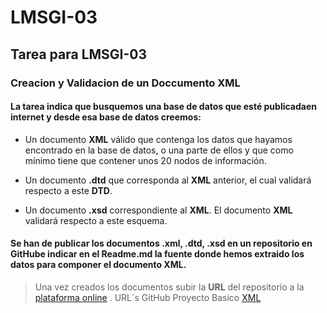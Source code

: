 # LMSGI-03
## Tarea para LMSGI-03

### Creacion y Validacion de un Doccumento XML

#### La tarea indica que busquemos una base de datos que esté publicadaen internet y desde esa base de datos creemos:

- Un documento **XML** válido que contenga los datos que hayamos encontrado en la base de 
datos, o una parte de ellos y que como mínimo tiene que contener unos 20 nodos de información.

- Un documento **.dtd** que corresponda al **XML** anterior, el cual validará respecto a este **DTD**.


- Un documento **.xsd** correspondiente al **XML**. El documento **XML** validará respecto a este esquema.

#### Se han de publicar los documentos **.xml, .dtd, .xsd** en un repositorio en **GitHub**e indicar en el **Readme.md** la fuente donde hemos extraido los datos para componer el documento **XML**.
>Una vez creados los documentos subir la **URL** del repositorio a la  [plataforma online](http://fpadistancia.caib.es/mod/url/view.php?id=80234) .
> URL´s GitHub Proyecto Basico [XML](https://github.com/andreshmb/LMSGI-03)
